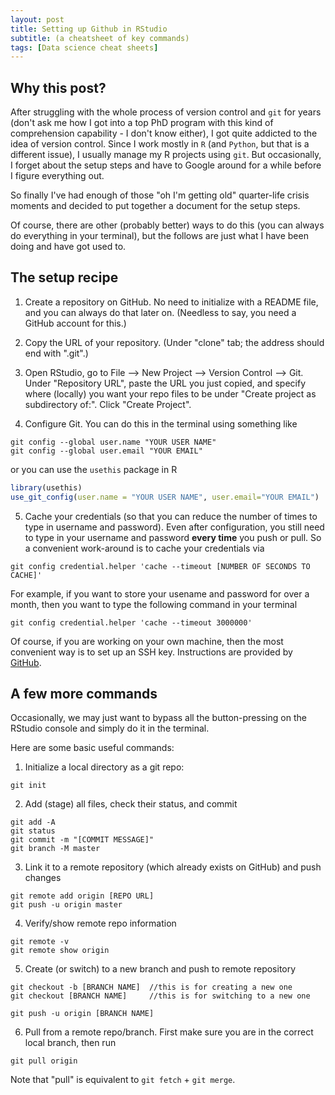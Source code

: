 ```yaml
---
layout: post
title: Setting up Github in RStudio
subtitle: (a cheatsheet of key commands)
tags: [Data science cheat sheets]
---
```


## Why this post?

After struggling with the whole process of version control and `git` for years (don't ask me how I got into a top PhD program with this kind of comprehension capability - 
I don't know either), I got quite addicted to the idea of version control. Since I work mostly in `R` (and `Python`, but that is a different issue), I usually
manage my R projects using `git`. But occasionally, I forget about the setup steps and have to Google around for a while before I figure everything out.

So finally I've had enough of those "oh I'm getting old" quarter-life crisis moments and decided to put together a document for the setup steps. 

Of course, there are other (probably better) ways to do this (you can always do everything in your terminal), but the follows are just what I have been doing and 
have got used to.

## The setup recipe

1. Create a repository on GitHub. No need to initialize with a README file, and you can always do that later on. 
(Needless to say, you need a GitHub account for this.)

2. Copy the URL of your repository. (Under "clone" tab; the address should end with ".git".)

3. Open RStudio, go to File --> New Project --> Version Control --> Git. Under "Repository URL", paste the URL you just copied, and specify where (locally) you want your repo files to be under "Create project as subdirectory of:". Click "Create Project".

4. Configure Git. You can do this in the terminal using something like
```
git config --global user.name "YOUR USER NAME"
git config --global user.email "YOUR EMAIL"
```
   or you can use the `usethis` package in R
```r
library(usethis)
use_git_config(user.name = "YOUR USER NAME", user.email="YOUR EMAIL")
```

5. Cache your credentials (so that you can reduce the number of times to type in username and password). Even after configuration, you still need to type in your username and password **every time** you push or pull. So a convenient work-around is to cache your credentials via
```
git config credential.helper 'cache --timeout [NUMBER OF SECONDS TO CACHE]'
```
For example, if you want to store your usename and password for over a month, then you want to type the following command in your terminal
```
git config credential.helper 'cache --timeout 3000000'
```
Of course, if you are working on your own machine, then the most convenient way is to set up an SSH key. Instructions are provided by [GitHub](https://docs.github.com/en/github/authenticating-to-github/connecting-to-github-with-ssh).


## A few more commands

Occasionally, we may just want to bypass all the button-pressing on the RStudio console and simply do it in the terminal. 

Here are some basic useful commands:

1. Initialize a local directory as a git repo:
```
git init
```

2. Add (stage) all files, check their status, and commit
```
git add -A
git status
git commit -m "[COMMIT MESSAGE]"
git branch -M master
```

3. Link it to a remote repository (which already exists on GitHub) and push changes
```
git remote add origin [REPO URL]
git push -u origin master
```

4. Verify/show remote repo information 
```
git remote -v
git remote show origin
```

5. Create (or switch) to a new branch and push to remote repository
```
git checkout -b [BRANCH NAME]  //this is for creating a new one
git checkout [BRANCH NAME]     //this is for switching to a new one
```
```
git push -u origin [BRANCH NAME]
```

6. Pull from a remote repo/branch. First make sure you are in the correct local branch, then run
```
git pull origin
```
Note that "pull" is equivalent to `git fetch` + `git merge`. 


